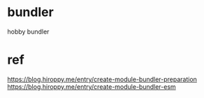 # bundler
hobby bundler

# ref
https://blog.hiroppy.me/entry/create-module-bundler-preparation
https://blog.hiroppy.me/entry/create-module-bundler-esm
